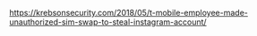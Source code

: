 https://krebsonsecurity.com/2018/05/t-mobile-employee-made-unauthorized-sim-swap-to-steal-instagram-account/

